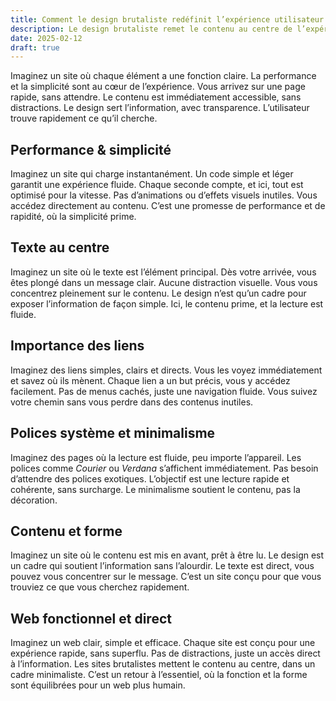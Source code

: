```yaml
---
title: Comment le design brutaliste redéfinit l’expérience utilisateur
description: Le design brutaliste remet le contenu au centre de l’expérience web. Grâce à une interface épurée et une navigation intuitive, cette approche minimaliste permet de créer des sites web à la fois fonctionnels et accessibles.
date: 2025-02-12
draft: true
---
```


Imaginez un site où chaque élément a une fonction claire. La performance et la simplicité sont au cœur de l’expérience.
Vous arrivez sur une page rapide, sans attendre. Le contenu est immédiatement accessible, sans distractions.
Le design sert l’information, avec transparence. L’utilisateur trouve rapidement ce qu’il cherche.

## Performance & simplicité

Imaginez un site qui charge instantanément.
Un code simple et léger garantit une expérience fluide.
Chaque seconde compte, et ici, tout est optimisé pour la vitesse.
Pas d’animations ou d’effets visuels inutiles. Vous accédez directement au contenu.
C’est une promesse de performance et de rapidité, où la simplicité prime.

## Texte au centre

Imaginez un site où le texte est l’élément principal.
Dès votre arrivée, vous êtes plongé dans un message clair.
Aucune distraction visuelle. Vous vous concentrez pleinement sur le contenu.
Le design n’est qu’un cadre pour exposer l’information de façon simple.
Ici, le contenu prime, et la lecture est fluide.

## Importance des liens

Imaginez des liens simples, clairs et directs.
Vous les voyez immédiatement et savez où ils mènent.
Chaque lien a un but précis, vous y accédez facilement.
Pas de menus cachés, juste une navigation fluide.
Vous suivez votre chemin sans vous perdre dans des contenus inutiles.

## Polices système et minimalisme

Imaginez des pages où la lecture est fluide, peu importe l’appareil.
Les polices comme *Courier* ou *Verdana* s’affichent immédiatement.
Pas besoin d’attendre des polices exotiques.
L’objectif est une lecture rapide et cohérente, sans surcharge.
Le minimalisme soutient le contenu, pas la décoration.

## Contenu et forme

Imaginez un site où le contenu est mis en avant, prêt à être lu.
Le design est un cadre qui soutient l’information sans l’alourdir.
Le texte est direct, vous pouvez vous concentrer sur le message.
C’est un site conçu pour que vous trouviez ce que vous cherchez rapidement.

## Web fonctionnel et direct

Imaginez un web clair, simple et efficace.
Chaque site est conçu pour une expérience rapide, sans superflu.
Pas de distractions, juste un accès direct à l’information.
Les sites brutalistes mettent le contenu au centre, dans un cadre minimaliste.
C’est un retour à l’essentiel, où la fonction et la forme sont équilibrées pour un web plus humain.
